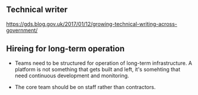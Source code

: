 <!-- TITLE: Teams -->



## Technical writer

https://gds.blog.gov.uk/2017/01/12/growing-technical-writing-across-government/


## Hireing for long-term operation

* Teams need to be structured for operation of long-term infrastructure. A platform is not something that gets built and left, it's somehting that need continuous development and monitoring.

* The core team should be on staff rather than contractors.

